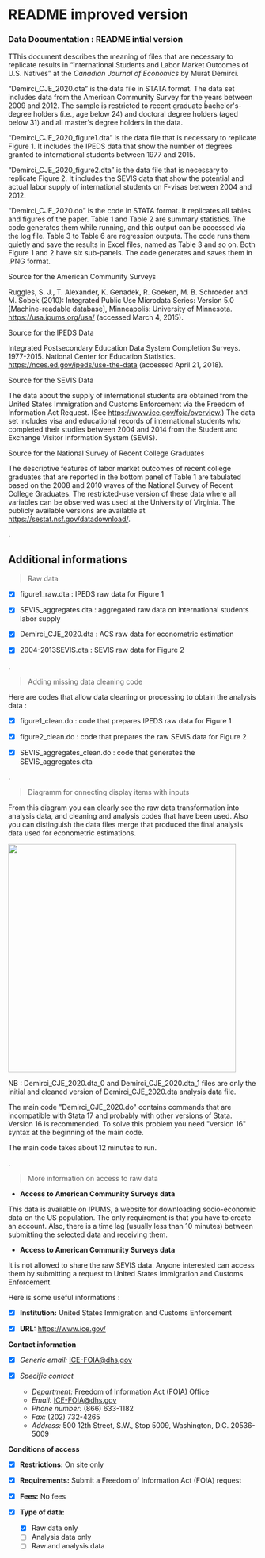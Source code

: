 # README improved version

### **Data Documentation : README intial version**

TThis document describes the meaning of files that are necessary to replicate results in “International Students and Labor Market Outcomes of U.S. Natives” at the *Canadian Journal of Economics* by Murat Demirci.

“Demirci_CJE_2020.dta” is the data file in STATA format. The data set includes data from the American Community Survey for the years between 2009 and 2012. The sample is restricted to recent graduate bachelor's-degree holders (i.e., age below 24) and doctoral degree holders (aged below 31) and all master's degree holders in the data.

“Demirci_CJE_2020_figure1.dta” is the data file that is necessary to replicate Figure 1. It includes the IPEDS data that show the number of degrees granted to international students between 1977 and 2015.

“Demirci_CJE_2020_figure2.dta” is the data file that is necessary to replicate Figure 2. It includes the SEVIS data that show the potential and actual labor supply of international students on F-visas between 2004 and 2012.

“Demirci_CJE_2020.do” is the code in STATA format. It replicates all tables and figures of the paper. Table 1 and Table 2 are summary statistics. The code generates them while running, and this output can be accessed via the log file. Table 3 to Table 6 are regression outputs. The code runs them quietly and save the results in Excel files, named as Table 3 and so on. Both Figure 1 and 2 have six sub-panels. The code generates and saves them in .PNG format.

Source for the American Community Surveys

Ruggles, S. J., T. Alexander, K. Genadek, R. Goeken, M. B. Schroeder and M. Sobek (2010): Integrated Public Use Microdata Series: Version 5.0 [Machine-readable database], Minneapolis: University of Minnesota. https://usa.ipums.org/usa/ (accessed March 4, 2015).

Source for the IPEDS Data

Integrated Postsecondary Education Data System Completion Surveys. 1977-2015. National Center for Education Statistics. https://nces.ed.gov/ipeds/use-the-data (accessed April 21, 2018).

Source for the SEVIS Data

The data about the supply of international students are obtained from the United States Immigration and Customs Enforcement via the Freedom of Information Act Request. (See https://www.ice.gov/foia/overview.) The data set includes visa and educational records of international students who completed their studies between 2004 and 2014 from the Student and Exchange Visitor Information System (SEVIS).

Source for the National Survey of Recent College Graduates

The descriptive features of labor market outcomes of recent college graduates that are reported in the bottom panel of Table 1 are tabulated based on the 2008 and 2010 waves of the National Survey of Recent College Graduates. The restricted-use version of these data where all variables can be observed was used at the University of Virginia. The publicly available versions are available at https://sestat.nsf.gov/datadownload/. 

.

## Additional informations

> Raw data


- [x] figure1_raw.dta : IPEDS raw data for Figure 1

- [x] SEVIS_aggregates.dta : aggregated raw data on international students labor supply

- [x] Demirci_CJE_2020.dta : ACS raw data for econometric estimation 

- [x] 2004-2013SEVIS.dta : SEVIS raw data for Figure 2

.

> Adding missing data cleaning code


Here are codes that allow data cleaning or processing to obtain the analysis data : 

- [x] figure1_clean.do : code that prepares IPEDS raw data for Figure 1

- [x] figure2_clean.do : code that prepares the raw SEVIS data for Figure 2

- [x] SEVIS_aggregates_clean.do : code that generates the SEVIS_aggregates.dta

.

> Diagramm for onnecting display items with inputs

From this diagram you can clearly see the raw data transformation into analysis data, and cleaning and analysis codes that have been used. Also you can distinguish the data files merge that produced the final analysis data used for econometric estimations.

<img src="Diagramm_amélioré.PNG" width="460">

NB : Demirci_CJE_2020.dta_0 and Demirci_CJE_2020.dta_1 files are only the initial and cleaned version of Demirci_CJE_2020.dta analysis data file.

The main code "Demirci_CJE_2020.do" contains commands that are incompatible with Stata 17 and probably with other versions of Stata. Version 16 is recommended. To solve this problem you need "version 16" syntax at the beginning of the main code.

The main code takes about 12 minutes to run.

.

> More information on access to raw data

- **Access to American Community Surveys data**

This data is available on IPUMS, a website for downloading socio-economic data on the US population. The only requirement is that you have to create an account. Also, there is a time lag (usually less than 10 minutes) between submitting the selected data and receiving them.  

- **Access to American Community Surveys data**

It is not allowed to share the raw SEVIS data. Anyone interested can access them by submitting a request to United States Immigration and Customs Enforcement. 

Here is some useful informations :
- [x] **Institution:** United States Immigration and Customs Enforcement

- [x] **URL:** https://www.ice.gov/

**Contact information**

- [x] *Generic email:* ICE-FOIA@dhs.gov

- [x] *Specific contact* 
    - *Department:*  Freedom of Information Act (FOIA) Office
    - *Email:*  ICE-FOIA@dhs.gov
    - *Phone number:* (866) 633-1182
    - *Fax:* (202) 732-4265
    - *Address:* 500 12th Street, S.W., Stop 5009,
    Washington, D.C. 20536-5009

**Conditions of access**  


- [x] **Restrictions:** On site only

- [x] **Requirements:** Submit a Freedom of Information Act (FOIA) request  

- [x] **Fees:** No fees  

- [x] **Type of data:** 
  - [x] Raw data only 
  - [ ] Analysis data only
  - [ ] Raw and analysis data